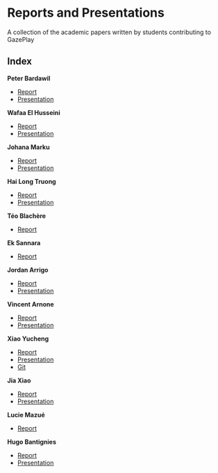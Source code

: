 # Reports and Presentations

A collection of the academic papers written by students contributing to GazePlay

## Index

__Peter Bardawil__
* [Report](Reports/BARDAWIL_Report.pdf) 
* [Presentation](Presentations/BARDAWIL-slides.pdf)

__Wafaa El Husseini__
* [Report](Reports/ELHUSSEINI_Report.pdf) 
* [Presentation](Presentations/ELHUSSEINI-slides.pdf)

__Johana Marku__
* [Report](Reports/MARKU-final-report.pdf) 
* [Presentation](Presentations/MARKU-slides.pdf)

__Hai Long Truong__
* [Report](Reports/TRUONG-2019.pdf) 
* [Presentation](Presentations/TRUONG_slides.pdf)

__Téo Blachère__
* [Report](Reports/Rapport_TER_TEO_BLACHERE.pdf)

__Ek Sannara__
* [Report](Reports/SannaraReport-2019.pdf)

__Jordan Arrigo__
* [Report](Reports/Arrigo_Jordan_Rapport.pdf) 
* [Presentation](Presentations/Arrigo_Jordan_Slide.pdf)

__Vincent Arnone__
* [Report](Reports/Rapport_Arnone_Vincent_M2.zip) 
* [Presentation](Presentations/Arnone_Slide.pdf)

__Xiao Yucheng__
* [Report](Reports/XiaoYucheng_Report.pdf)
* [Presentation](Presentations/XiaoYucheng_Slide.pdf)
* [Git](https://github.com/SaviorSeva/pytorch_mpiigaze)

__Jia Xiao__
* [Report](Reports/JiaXiao_Report.pdf)
* [Presentation](Presentations/Jia_Xiao_Slides.pdf)

__Lucie Mazué__
* [Report](Reports/Lucie_Mazué_Rapport.pdf)

__Hugo Bantignies__
* [Report](Reports/Bantignies_Hugo_Rapport.pdf)
* [Presentation](Presentations/Hugo_Bantignies_Slide.pdf)
